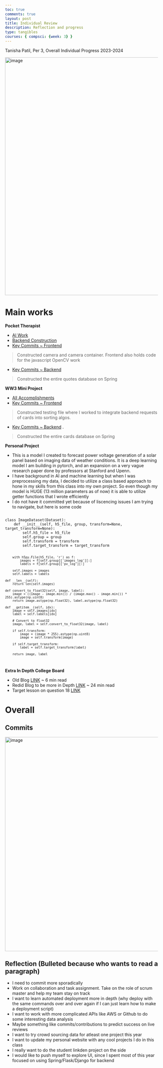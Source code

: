 ```yaml
---
toc: true
comments: true
layout: post
title: Individual Review
description: Reflection and progress
type: tangibles
courses: { compsci: {week: 3} }
---
```


Tanisha Patil, Per 3, Overall Individual Progress 2023-2024

<img width="783" alt="image" src="https://github.com/tanishapatil1234/tri2/assets/111611921/4a5a8d6f-9ee0-4a37-9d70-442542b1635e">


# Main works 
**Pocket Therapist**
- [AI Work](https://tanishapatil1234.github.io/tri2//2023/01/18/ww3personal.html)
- [Backend Construction](https://tanishapatil1234.github.io/tri2//2023/01/18/ww3backend.html)
- [Key Commits ~ Frontend](https://github.com/vivianknee/PocketTherapist/commits?author=tanishapatil1234)
> Constructed camera and camera container. Frontend also holds code for the javascript OpenCV work
- [Key Commits ~ Backend](https://github.com/vivianknee/PT_Backend/commits?author=tanishapatil1234)
> Constructed the entire quotes database on Spring



**WW3 Mini Project**
- [All Accomplishments](https://tanishapatil1234.github.io/tri2//2023/01/18/worldwarplan.html)
- [Key Commits ~ Frontend](https://github.com/rachit-j/ww3/commits?author=tanishapatil1234)
> Constructed testing file where I worked to integrate backend requests of cards into sorting algos. 
- [Key Commits ~ Backend](https://github.com/rachit-j/ww3-backend/commits?author=tanishapatil1234) . 
> Constructed the entire cards database on Spring


**Personal Project** 
- This is a model I created to forecast power voltage generation of a solar panel based on imaging data of weather conditions. It is a deep learning model I am building in pytorch, and an expansion on a very vague research paper done by professors at Stanford and Upenn. 
- I have background in AI and machine learning but when I was preprocessing my data, I decided to utilize a class based approach to hone in my skills from this class into my own project. So even though my model is HUGE (13 million parameters as of now) it is able to utilize getter functions that I wrote efficiently 
- I do not have it committed yet because of liscencing issues I am trying to navigate, but here is some code 

<code>
class ImageDataset(Dataset):
    def __init__(self, h5_file, group, transform=None, target_transform=None):
        self.h5_file = h5_file
        self.group = group
        self.transform = transform
        self.target_transform = target_transform

        with h5py.File(h5_file, 'r') as f:
            images = f[self.group]['images_log'][:]
            labels = f[self.group]['pv_log'][:]

        self.images = images
        self.labels = labels
    
    def __len__(self):
        return len(self.images)

    def convert_to_float32(self, image, label):
        image = ((image - image.min()) / (image.max() - image.min()) * 255).astype(np.uint8)
        return image.astype(np.float32), label.astype(np.float32)

    def __getitem__(self, idx):
        image = self.images[idx]
        label = self.labels[idx]

        # Convert to float32
        image, label = self.convert_to_float32(image, label)

        if self.transform:
            image = (image * 255).astype(np.uint8)
            image = self.transform(image)

        if self.target_transform:
            label = self.target_transform(label)

        return image, label
</code>


**Extra In Depth College Board** 
- Old Blog [LINK](https://tanishapatil1234.github.io/tri2//2023/12/22/CB_MC.html) ~ 6 min read
- Redid Blog to be more in Depth [LINK](https://tanishapatil1234.github.io/tri2//2023/01/07/ReflectionBlog_IPYNB_2_.html) ~ 24 min read
- Target lesson on question 18 [LINK](https://tanishapatil1234.github.io/tri2//2023/01/16/CB_Lesson_IPYNB_2_.html)



# Overall 
## Commits 
<img width="705" alt="image" src="https://github.com/tanishapatil1234/tri2/assets/111611921/c3696982-2a74-4e53-a1d5-6dfe3d44be3a">





## Reflection (Bulleted because who wants to read a paragraph) 
- I need to commit more sporadically
- Work on collaboration and task assignment. Take on the role of scrum master and help my team stay on track
- I want to learn automated deployment more in depth (why deploy with the same commands over and over again if I can just learn how to make a deployment script) 
- I want to work with more complicated APIs like AWS or Github to do some interesting data analysis 
- Maybe something like commits/contributions to predict success on live reviews
- I want to try crowd sourcing data for atleast one project this year
- I want to update my personal website with any cool projects I do in this class
- I really want to do the student linkden project on the side 
- I would like to push myself to explore UI, since I spent most of this year focused on using Spring/Flask/Django for backend


